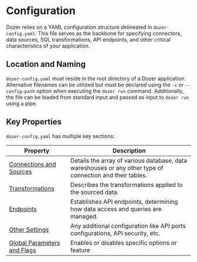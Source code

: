 # Configuration
Dozer relies on a YAML configuration structure delineated in `dozer-config.yaml`. This file serves as the backbone for specifying connectors, data sources, SQL transformations, API endpoints, and other critical characteristics of your application.

## Location and Naming
`dozer-config.yaml` must reside in the root directory of a Dozer application. Alternative filenames can be utilized but must be declared using the `-c` or `--config-path` option when executing the `dozer run` command. Additionally, the file can be loaded from standard input and passed as input to `dozer run` using a pipe.


## Key Properties
`dozer-config.yaml` has multiple key sections:

| Property    | Description                                                                                                     |
|-------------|-----------------------------------------------------------------------------------------------------------------|
| [Connections and Sources](configuration/data-sources) | Details the array of various database, data wareshouses or any other type of connection and their tables.  |
| [Transformations](configuration/transformations)       | Describes the transformations applied to the sourced data.                                                   |
| [Endpoints](configuration/api-endpoints) | Establishes API endpoints, determining how data access and queries are managed.                                  |
| [Other Settings](configuration/other) | Any additional configuration like API ports configurations, API security, etc.                                 |
| [Global Parameters and Flags](configuration/flags) | Enables or disables specific options or feature                                  |




